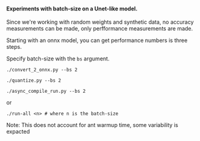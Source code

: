 
#### Experiments with batch-size on a Unet-like model.

Since we're working with random weights and synthetic data, no accuracy measurements can be made, only perfformance measurements are made.

Starting with an onnx model, you can get performance numbers is three steps.

Specify batch-size with the `bs` argument. 

```
./convert_2_onnx.py --bs 2

./quantize.py --bs 2

./async_compile_run.py --bs 2
```

or 

```
./run-all <n> # where n is the batch-size
```

Note: This does not account for ant warmup time, some variability is expacted
